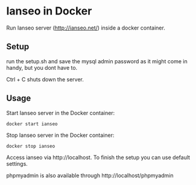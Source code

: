 Ianseo in Docker
=================

Run Ianseo server (http://ianseo.net/) inside a docker container.

Setup
-----
run the setup.sh and  save the mysql admin password as it might come in handy, but you dont have to.

Ctrl + C shuts down the server.

Usage
-----
Start Ianseo server in the Docker container:

	docker start ianseo

Stop Ianseo server in the Docker container:

	docker stop ianseo

Access ianseo via http://localhost. To finish the setup you can use default settings.

phpmyadmin is also available through http://localhost/phpmyadmin
